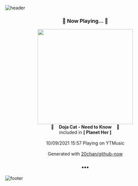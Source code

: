 ![header](https://capsule-render.vercel.app/api?type=wave&height=170&section=header&text=Hi.%20I'm%20SHIFT&fontColor=090707&fontAlignX=45&fontAlignY=65&fontSize=100)

<h3 align="center">🎵 Now Playing... 🎵</h3>
<p align="center">
  <a href="https://music.youtube.com/watch?v=USb5JBhZed0">
    <img width="300" src="https://lh3.googleusercontent.com/LKHANNfV6CM0WCxrjdjOojWY8N6FSywKXMFbBSXfvtfZ6Fh1ysadjuFl0L266zthTJvnSc6BjBzf7MoEQA">
  </a>
  <br>
  🎵&nbsp&nbsp&nbsp <b>Doja Cat - Need to Know</b> &nbsp&nbsp&nbsp🎵
  <br>
  included in <b>[ Planet Her ]</b>
  
  <br />
  <br />
  10/09/2021 15:57 Playing on YTMusic
  <br />
  <br />
  Generated with <a href="https://github.com/20chan/github-now">20chan/github-now</a>
</p>

<h3 align="center">•••</h3>

![footer](https://capsule-render.vercel.app/api?type=wave&height=150&section=footer)
